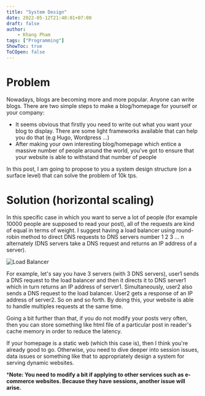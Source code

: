 ```yaml
---
title: "System Design"
date: 2022-05-12T21:40:01+07:00
draft: false
author:
    - Khang Pham
tags: ["Programming"]
ShowToc: true
ToCOpen: false
---
```


# Problem

Nowadays, blogs are becoming more and more popular. Anyone can write blogs. There are two simple steps to make a blog/homepage for yourself or your company:

- It seems obvious that firstly you need to write out what you want your blog to display. There are some light frameworks available that can help you do that (e.g Hugo, Wordpress ...)
- After making your own interesting blog/homepage which entice a massive number of people around the world, you've got to ensure that your website is able to withstand that number of people

In this post, I am going to propose to you a system design structure (on a surface level) that can solve the problem of 10k tps.

# Solution (horizontal scaling)

In this specific case in which you want to serve a lot of people (for example 10000 people are supposed to read your post), all of the requests are kind of equal in terms of weight. I suggest having a load balancer using round-robin method to direct DNS requests to DNS servers number 1 2 3 ... n alternately (DNS servers take a DNS request and returns an IP address of a server).

![Load Balancer](/img/systemdesign/loadbalancer.jpg)

For example, let's say you have 3 servers (with 3 DNS servers), user1 sends a DNS request to the load balancer and then it directs it to DNS server1 which in turn returns an IP address of server1. Simultaneously, user2 also sends a DNS request to the load balancer. User2 gets a response of an IP address of server2. So on and so forth. By doing this, your website is able to handle multiples requests at the same time.

Going a bit further than that, if you do not modify your posts very often, then you can store something like html file of a particular post in reader's cache memory in order to reduce the latency.

If your homepage is a static web (which this case is), then I think you're already good to go. Otherwise, you need to dive deeper into session issues, data issues or something like that to appropriately design a system for serving dynamic websites.

***Note: You need to modify a bit if applying to other services such as e-commerce websites. Because they have sessions, another issue will arise.**
